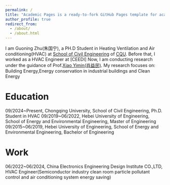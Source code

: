 ```yaml
---
permalink: /
title: "Academic Pages is a ready-to-fork GitHub Pages template for academic personal websites"
author_profile: true
redirect_from: 
  - /about/
  - /about.html
---
```


I am Guoning Zhu(朱国宁), a PH.D Student in Heating Ventilation and Air conditioning(HVAC) at [School of Civil Engineering](https://civil.cqu.edu.cn/) of [CQU](https://www.cqu.edu.cn/). Before that, I worked as a HVAC Engineer at [CEEDI]
Now, I am conducting research under the guidance of Prof.[Xiao Yimin(肖益民)](https://civil.cqu.edu.cn/info/1322/10912.htm/). My research focuses on: Building Energy,Energy conservation in industrial buildings and Clean Energy

Education
======
09/2024~Present, Chongqing University, School of Civil Engineering, Ph.D. Student in HVAC
09/2019~06/2022, Hebei University of Engineering, School of Energy and Environmental Engineering, Master of Engineering
09/2015~06/2019, Hebei University of Engineering, School of Energy and Environmental Engineering, Bachelor of Engineering

Work
======
06/2022~06/2024, China Electronics Engineering Design Institute CO.,LTD, HVAC Engineer(Semiconductor industry clean room particle pollutant control and air conditioning system energy saving)
